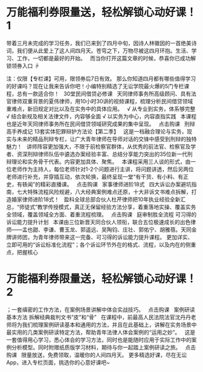 # 万能福利券限量送，轻松解锁心动好课！1

带着三月未完成的学习任务，我们已来到了四月中旬，因诗人林徽因的一首绝美诗词，我们便从此爱上了这人间四月天。苍穹之下，万物尽被这四月环抱。生活、学习、工作，一切都是最好的开始。
 
而当你打开这篇文章的时候，恭喜你已成功解锁领券入口 ☟
 

注：仅限【专栏课】可用，限领券后7日有效。
那么你知道四月都有哪些值得学习的好课吗？现在让我来告诉你吧！小编特别精选了无讼学院最火爆的5门专栏课程，总有一款适合你！
 
30堂民间借贷必修课
 
天同律师事务所高级顾问、具有法官律师双重背景的夏伟律师，用10小时30讲的视频课程，梳理分析民间借贷领域重难点，新旧规定对比以及在实务中的具体应用。
 
√ 从专业到实务，体系够完整
√ 结合新规及相关法律文件，内容够全面
√ 以实务为中心，内容直指实践
 
本课程也是近年天同律师事务所在民间借贷领域研究成果的集中呈现。
 
点击购课
 
刑辩高手养成记
13套实体犯罪辩护方法论【第二季】
 
这是一档融合理论与实务，现实与未来的精品刑辩专栏，让广大青年律师在导师对话的交锋中感受到刑辩的独特魅力！
 
讲师阵容更加强大，不限于前检察官群体，从优秀的前法官、检察官及学者、资深刑辩律师队伍中遴选办案经验丰富、总结分享能力突出的35位新一代刑辩理论和实务骨干代表。内容更加具体、聚焦。
 
本课程采用三人谈的形式，由一位老师作为主持人，每位老师针对1-2个问题进行主讲，将问题讲透，然后另两位老师进行补充，并穿插互动，依次轮换，最终呈现一堂“有干货、有小料、有正史，有轶闻”的精彩直播课。
 
点击购课
 
家事律师进阶18式
 
四大诉讼办案避坑指南，七大特殊流程风险规避，八大经典案例难点还原，十大非诉文书难点拆解，打造婚家律师进阶18式！
 
盈科全球总部合伙人杜芹律师把10年执业经验全新汇总，“师徒式”教学传授模式，真正无保留经验方法分享，着重落地实操、覆盖实务全领域，覆盖领域全方面、着重流程梳理。
 
点击购课
 
庭审制胜全流程
可习得的诉讼能力提升计划
 
本课由三位新晋天同合伙人领衔，联合五位极速成长的出色律师——孟也甜、李谦、曹玉龙、郭遥远、吴陶钧、庄壮、郭佑宁、胡雅蓓。天同金牌讲师团，为青年律师带来这一完备、可习得的诉讼能力提升课程。
更加详实、立即可用的“诉讼标准化流程”；各个诉讼环节外在的格式、流程，以及内在的侧重点，把握核心

# 万能福利券限量送，轻松解锁心动好课！2

；一套缜密的工作方法，在案例场景讲解中体会实战技巧。
 
点击购课
 
案例研读基本方法
拆解经典裁判文书“皮”和“骨”
 
在课程中，前最高人民法院法官沈丹丹老师将为我们梳理案例研读基本和通用的方法，并且在此基础上，讲解在实务场景中最实用的几类案例研读特定方法，帮助青年法律人体会案例的“运用之妙”。
 
这是一套值得用心学习，悉心体会的学习方法，同时也是能随时应用于实际工作中的案例分析模型。同时附赠纸质版学习材料，期待与你一起踏上案例研读之旅。
 
点击购课
 
限量放送，免费领取，温暖你的人间四月天。
更多精选好课，尽在无讼App，进入专栏页面，挑选你的心意好课吧~
 


